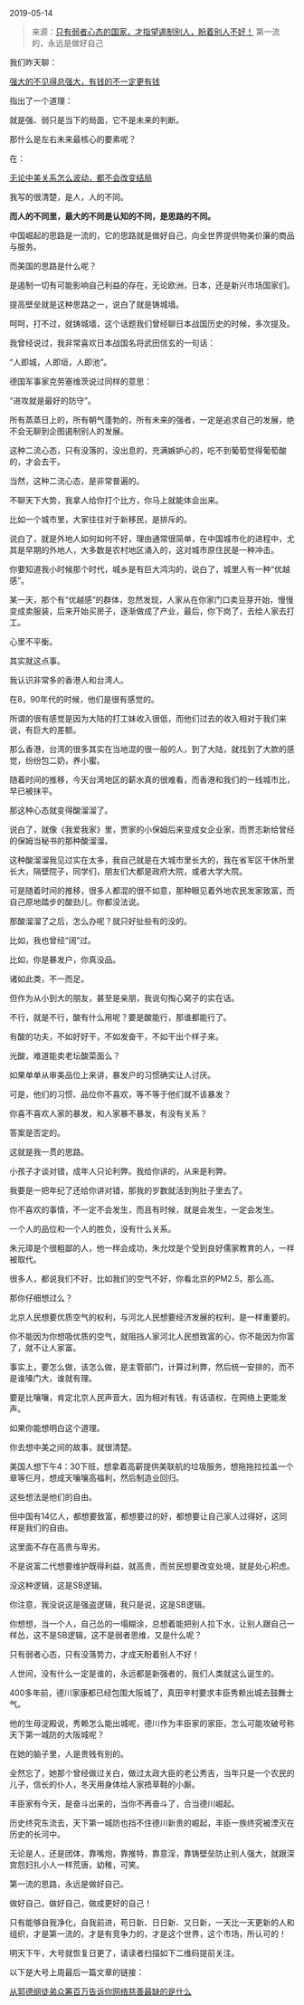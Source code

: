 2019-05-14

> 来源：[只有弱者心态的国家，才指望遏制别人，盼着别人不好！](http://mp.weixin.qq.com/s?__biz=MzU3NDc5Nzc0NQ==&mid=2247484584&idx=2&sn=b3687188f74a40d051613044e24039db&chksm=fd2da676ca5a2f60a0e1eeb662446debe9683f5ea6f10e36196713a58a6185e97d09fef3496d&scene=27#wechat_redirect)
> 第一流的，永远是做好自己

我们昨天聊：

[强大的不见得总强大，有钱的不一定更有钱](https://mp.weixin.qq.com/s?__biz=MzU3NDc5Nzc0NQ==&mid=2247484571&idx=2&sn=c6486e5db785774fd257178371807c7f&chksm=fd2da645ca5a2f53b0022df339a8065a906f8d31c4be4f104c19e83f8fd5708232f351756bf2&token=1055978910&lang=zh_CN&scene=21#wechat_redirect)  

  

指出了一个道理：

就是强、弱只是当下的局面，它不是未来的判断。

  

那什么是左右未来最核心的要素呢？

  

在：

[无论中美关系怎么波动，都不会改变结局](http://mp.weixin.qq.com/s?__biz=MzU3NDc5Nzc0NQ==&mid=2247484526&idx=1&sn=80e0ff126ceb4e243e081c0b23ea4a75&chksm=fd2da6b0ca5a2fa6c02bd49095f47584fad82cbd60766db6684b32b718a54908d82e5788e00d&scene=21#wechat_redirect)  

  

我写的很清楚，是人，人的不同。

  

 **而人的不同里，最大的不同是认知的不同，是思路的不同。**

  

中国崛起的思路是一流的，它的思路就是做好自己，向全世界提供物美价廉的商品与服务。

  

而美国的思路是什么呢？

  

是遏制一切有可能影响自己利益的存在，无论欧洲，日本，还是新兴市场国家们。

  

提高壁垒就是这种思路之一，说白了就是铸城墙。

  

呵呵，打不过，就铸城墙，这个话题我们曾经聊日本战国历史的时候，多次提及。

  

我曾经说过，我非常喜欢日本战国名将武田信玄的一句话：

“人即城，人即垣，人即池”。  

  

德国军事家克劳塞维茨说过同样的意思：

“进攻就是最好的防守”。

  

所有蒸蒸日上的，所有朝气蓬勃的，所有未来的强者，一定是追求自己的发展，绝不会无聊到企图遏制别人的发展。

  

这种二流心态，只有没落的，没出息的，充满嫉妒心的，吃不到葡萄觉得葡萄酸的，才会去干。

  

当然，这种二流心态，是非常普遍的。

  

不聊天下大势，我拿人给你打个比方，你马上就能体会出来。

  

比如一个城市里，大家往往对于新移民，是排斥的。  

  

说白了，就是外地人如何如何不好，理由通常很简单，在中国城市化的进程中，尤其是早期的外地人，大多数是农村地区涌入的，这对城市原住民是一种冲击。

  

你要知道我小时候那个时代，城乡是有巨大鸿沟的，说白了，城里人有一种“优越感”。

  

某一天，那个有“优越感”的群体，忽然发现，人家从在你家门口卖豆芽开始，慢慢变成卖服装，后来开始买房子，逐渐做成了产业，最后，你下岗了，去给人家去打工。

  

心里不平衡。

  

其实就这点事。

  

我认识非常多的香港人和台湾人。

  

在8，90年代的时候，他们是很有感觉的。

  

所谓的很有感觉是因为大陆的打工妹收入很低，而他们过去的收入相对于我们来说，有巨大的差额。

  

那么香港，台湾的很多其实在当地混的很一般的人，到了大陆，就找到了大款的感觉，纷纷包二奶，养小蜜。

  

随着时间的推移，今天台湾地区的薪水真的很难看，而香港和我们的一线城市比，早已被抹平。

  

那这种心态就变得酸溜溜了。

  

说白了，就像《我爱我家》里，贾家的小保姆后来变成女企业家，而贾志新给曾经的保姆当秘书的那种酸溜溜。

  

这种酸溜溜我见过实在太多，我自己就是在大城市里长大的，我在省军区干休所里长大，隔壁院子，同学们，朋友们大都是政府大院，或者大学大院。

  

可是随着时间的推移，很多人都混的很不如意，那种眼见着外地农民发家致富，而自己原地踏步的酸劲儿，你都没法说。

  

那酸溜溜了之后，怎么办呢？就只好扯些有的没的。

  

比如，我也曾经“阔”过。

比如，你是暴发户，你真没品。  

  

诸如此类，不一而足。

  

但作为从小到大的朋友，甚至是亲朋，我说句掏心窝子的实在话。

  

不行，就是不行，酸有什么用呢？要是酸能行，那谁都能行了。

  

有酸的功夫，不如好好干，不如发奋干，不如干出个样子来。

  

光酸，难道能卖老坛酸菜面么？

  

如果单单从审美品位上来讲，暴发户的习惯确实让人讨厌。

  

可是，他们的习惯、品位你不喜欢，等不等于他们就不该暴发？

  

你喜不喜欢人家的暴发，和人家暴不暴发，有没有关系？

  

答案是否定的。

  

这就是我一贯的思路。

  

小孩子才谈对错，成年人只论利弊。我给你讲的，从来是利弊。

  

我要是一把年纪了还给你讲对错，那我的岁数就活到狗肚子里去了。

  

你不喜欢的事情，不一定不会发生，而且有时候，就是会发生，一定会发生。

  

一个人的品位和一个人的胜负，没有什么关系。

  

朱元璋是个很粗鄙的人，他一样会成功，朱允炆是个受到良好儒家教育的人，一样被取代。

  

很多人，都说我们不好，比如我们的空气不好，你看北京的PM2.5，那么高。

  

那你仔细想过么？

  

北京人民想要优质空气的权利，与河北人民想要经济发展的权利，是一样重要的。

  

你不能因为你想吸优质的空气，就阻挡人家河北人民想致富的心，你不能因为你富了，就不让人家富。

  

事实上，要怎么做，该怎么做，是主管部门，计算过利弊，然后统一安排的，而不是谁嗓门大，谁就有理。

  

要是比嚷嚷，肯定北京人民声音大，因为相对有钱，有话语权，在网络上更能发声。

  

如果你能想明白这个道理。

  

你去想中美之间的故事，就很清楚。

  

美国人想下午4：30下班，想拿着高薪提供美联航的垃圾服务，想拖拖拉拉盖一个章等仨月，想成天嚷嚷高福利，然后制造业回归。

  

这些想法是他们的自由。

  

但中国有14亿人，都想要致富，都想要过的好，都想要让自己家人过得好，这同样是我们的自由。  

  

这里面不存在高贵与卑劣。

  

不是说富二代想要维护既得利益，就高贵，而贫民想要改变处境，就是处心积虑。

  

没这种逻辑，这是SB逻辑。

  

你注意，我没说这是强盗逻辑，我只是说，这是SB逻辑。

  

你想想，当一个人，自己怂的一塌糊涂，总想着能把别人拉下水，让别人跟自己一样怂，这不是SB逻辑，这不是弱者思维，又是什么呢？

  

只有弱者心态，只有没落势力，才成天盼着别人不好！

  

人世间，没有什么一定是谁的，永远都是新强者的，我们人类就这么诞生的。

  

400多年前，德川家康都已经包围大阪城了，真田辛村要求丰臣秀赖出城去鼓舞士气。  

  

他的生母淀殿说，秀赖怎么能出城呢，德川作为丰臣家的家臣，怎么可能攻破号称天下第一城防的大阪城呢？

  

在她的脑子里，人是贵贱有别的。

  

全然忘了，她那个曾经做过关白，做过太政大臣的老公秀吉，当年只是一个农民的儿子，信长的仆人，冬天用身体给人家捂草鞋的小厮。

  

丰臣家有今天，是奋斗出来的，当你不再奋斗了，合当德川崛起。

  

历史终究东流去，天下第一城防也挡不住德川新贵的崛起，丰臣一族终究被湮灭在历史的长河中。  

  

无论是人，还是团体，靠嘴炮，靠推特，靠意淫，靠铸壁垒防止别人强大，就跟深宫怨妇扎小人一样荒唐，幼稚，可笑。

  

第一流的思路，永远是做好自己。  

  

做好自己，做好自己，做成更好的自己！

  

只有能够自我净化，自我前进，苟日新、日日新、又日新，一天比一天更新的人和组织，才是第一流的，才是有竞争力的，才是这个世界，这个市场，所认可的！  

  

明天下午，大号就恢复日更了，请读者扫描如下二维码提前关注。

以下是大号上周最后一篇文章的链接：

[从郭德纲徒弟众筹百万告诉你网络慈善最缺的是什么](https://mp.weixin.qq.com/s?__biz=MzU0MjYwNDU2Mw==&mid=2247486348&idx=2&sn=52af27b007744b3a0e0fc09d3db4031a&chksm=fb1967f0cc6eeee697ab0fdcf1d57b5bbd989fdc8c81fd05a5d55696c2d18bf0230268d7d6ce&mpshare=1&scene=21&srcid=#wechat_redirect)  

